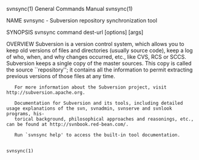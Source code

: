 svnsync(1)                                                    General Commands Manual                                                   svnsync(1)

NAME
       svnsync - Subversion repository synchronization tool

SYNOPSIS
       svnsync command dest-url [options] [args]

OVERVIEW
       Subversion is a version control system, which allows you to keep old versions of files and directories (usually source code), keep a log of
       who, when, and why changes occurred, etc., like CVS, RCS or SCCS.  Subversion keeps a single copy of the  master  sources.   This  copy  is
       called the source ``repository''; it contains all the information to permit extracting previous versions of those files at any time.

       For more information about the Subversion project, visit http://subversion.apache.org.

       Documentation for Subversion and its tools, including detailed usage explanations of the svn, svnadmin, svnserve and svnlook programs, his‐
       torical background, philosophical approaches and reasonings, etc., can be found at http://svnbook.red-bean.com/.

       Run `svnsync help' to access the built-in tool documentation.

                                                                                                                                        svnsync(1)

